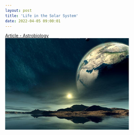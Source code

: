 ```yaml
---
layout: post
title: 'Life in the Solar System'
date: 2022-04-05 09:00:01
---
```



[Article - Astrobiology<br> ![View of Earth from Alien Ocean](/pic/LifeInTheSolarSystem1-400x295.png "Life in the Solar System")  ](https://rickywilhelmson.de/Article-LifeInTheSolarSystem/)

